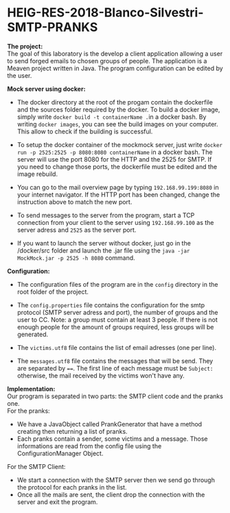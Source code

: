 # HEIG-RES-2018-Blanco-Silvestri-SMTP-PRANKS

**The project:**  
The goal of this laboratory is the develop a client application allowing a user to send forged emails to chosen groups of people. The application is a Meaven project written in Java. The program configuration can be edited by the user.

**Mock server using docker:**
* The docker directory at the root of the progam contain the dockerfile and the sources folder required by the docker. To build a docker image, simply write ``docker build -t containerName .``in a docker bash. By writing ``docker images``, you can see the build images on your computer. This allow to check if the building is successful.  

* To setup the docker container of the mockmock server, just write ``docker run -p 2525:2525 -p 8080:8080 containerName`` in a docker bash. The server will use the port 8080 for the HTTP and the 2525 for SMTP. If you need to change those ports, the dockerfile must be edited and the image rebuild.

* You can go to the mail overview page by typing ``192.168.99.199:8080`` in your internet navigator. If the HTTP port has been changed, change the instruction above to match the new port.

* To send messages to the server from the program, start a TCP connection from your client to the server using ``192.168.99.100`` as the server adress and ``2525`` as the server port.

* If you want to launch the server without docker, just go in the /docker/src folder and launch the .jar file using the ``java -jar MockMock.jar -p 2525 -h 8080`` command.

**Configuration:**
* The configuration files of the program are in the ``config`` directory in the root folder of the project.

* The ``config.properties`` file contains the configuration for the smtp protocol (SMTP server adress and port), the number of groups and the user to CC. Note: a group must contain at least 3 people. If there is not enough people for the amount of groups required, less groups will be generated.

* The ``victims.utf8`` file contains the list of email adresses (one per line).

* The ``messages.utf8`` file contains the messages that will be send. They are separated by ``==``. The first line of each message must be ``Subject: `` otherwise, the mail received by the victims won't have any.

**Implementation:**  
Our program is separated in two parts: the SMTP client code and the pranks one.  
For the pranks:
* We have a JavaObject called PrankGenerator that have a method creating then returning a list of pranks.
* Each pranks contain a sender, some victims and a message. Those informations are read from the config file using the ConfigurationManager Object.

For the SMTP Client:
* We start a connection with the SMTP server then we send go through the protocol for each pranks in the list.
* Once all the mails are sent, the client drop the connection with the server and exit the program.
